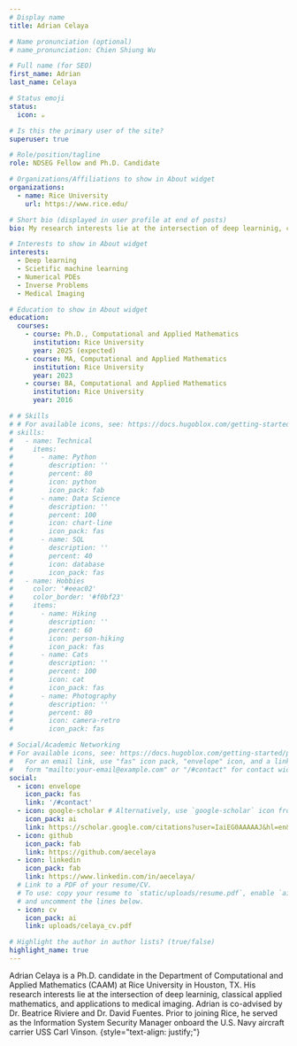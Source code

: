 ```yaml
---
# Display name
title: Adrian Celaya

# Name pronunciation (optional)
# name_pronunciation: Chien Shiung Wu

# Full name (for SEO)
first_name: Adrian
last_name: Celaya

# Status emoji
status:
  icon: ☕️

# Is this the primary user of the site?
superuser: true

# Role/position/tagline
role: NDSEG Fellow and Ph.D. Candidate

# Organizations/Affiliations to show in About widget
organizations:
  - name: Rice University
    url: https://www.rice.edu/

# Short bio (displayed in user profile at end of posts)
bio: My research interests lie at the intersection of deep learninig, classical applied mathematics, and applications to medical imaging.

# Interests to show in About widget
interests:
  - Deep learning
  - Scietific machine learning
  - Numerical PDEs
  - Inverse Problems
  - Medical Imaging

# Education to show in About widget
education:
  courses:
    - course: Ph.D., Computational and Applied Mathematics
      institution: Rice University
      year: 2025 (expected)
    - course: MA, Computational and Applied Mathematics
      institution: Rice University
      year: 2023
    - course: BA, Computational and Applied Mathematics
      institution: Rice University
      year: 2016

# # Skills
# # For available icons, see: https://docs.hugoblox.com/getting-started/page-builder/#icons
# skills:
#   - name: Technical
#     items:
#       - name: Python
#         description: ''
#         percent: 80
#         icon: python
#         icon_pack: fab
#       - name: Data Science
#         description: ''
#         percent: 100
#         icon: chart-line
#         icon_pack: fas
#       - name: SQL
#         description: ''
#         percent: 40
#         icon: database
#         icon_pack: fas
#   - name: Hobbies
#     color: '#eeac02'
#     color_border: '#f0bf23'
#     items:
#       - name: Hiking
#         description: ''
#         percent: 60
#         icon: person-hiking
#         icon_pack: fas
#       - name: Cats
#         description: ''
#         percent: 100
#         icon: cat
#         icon_pack: fas
#       - name: Photography
#         description: ''
#         percent: 80
#         icon: camera-retro
#         icon_pack: fas

# Social/Academic Networking
# For available icons, see: https://docs.hugoblox.com/getting-started/page-builder/#icons
#   For an email link, use "fas" icon pack, "envelope" icon, and a link in the
#   form "mailto:your-email@example.com" or "/#contact" for contact widget.
social:
  - icon: envelope
    icon_pack: fas
    link: '/#contact'
  - icon: google-scholar # Alternatively, use `google-scholar` icon from `ai` icon pack
    icon_pack: ai
    link: https://scholar.google.com/citations?user=IaiEG0AAAAAJ&hl=en&oi=ao
  - icon: github
    icon_pack: fab
    link: https://github.com/aecelaya
  - icon: linkedin
    icon_pack: fab
    link: https://www.linkedin.com/in/aecelaya/
  # Link to a PDF of your resume/CV.
  # To use: copy your resume to `static/uploads/resume.pdf`, enable `ai` icons in `params.yaml`,
  # and uncomment the lines below.
  - icon: cv
    icon_pack: ai
    link: uploads/celaya_cv.pdf

# Highlight the author in author lists? (true/false)
highlight_name: true
---
```


Adrian Celaya is a Ph.D. candidate in the Department of Computational and Applied Mathematics (CAAM) at Rice University in Houston, TX. His research interests lie at the intersection of deep learninig, classical applied mathematics, and applications to medical imaging. Adrian is co-advised by Dr. Beatrice Riviere and Dr. David Fuentes. Prior to joining Rice, he served as the Information System Security Manager onboard the U.S. Navy aircraft carrier USS Carl Vinson.
{style="text-align: justify;"}
